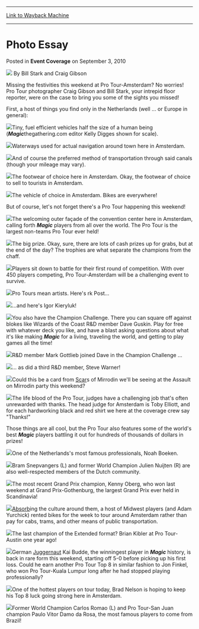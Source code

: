 
---
[Link to Wayback Machine](https://web.archive.org/web/20211127111023/https://magic.wizards.com/en/articles/archive/event-coverage/photo-essay-2010-09-03)

[_metadata_:author]:- "Bill Stark and Craig Gibson"
[_metadata_:description]:- "Missing the festivities this weekend at Pro Tour-Amsterdam? No worries! Pro Tour photographer Craig Gibson and Bill Stark, your intrepid floor reporter, were on the case to bring you some of the sights you missed! First, a host of things you find only in the Netherlands (well ... or Europe in general): Tiny, fuel efficient vehicles half the size of a human being"
[_metadata_:generator]:- "Drupal 7 (http://drupal.org)"
[_metadata_:node]:- "500451"
[_metadata_:publish_date]:- "2010-09-03"
[_metadata_:source]:- "div-main-content"
[_metadata_:title]:- "Photo Essay"
[_metadata_:wayback_capture_timestamp]:- "2021-11-27 11:10:23"
[_metadata_:wayback_raw_url]:- "https://web.archive.org/web/20211127111023id_/https://magic.wizards.com/en/articles/archive/event-coverage/photo-essay-2010-09-03"
[_metadata_:wayback_url]:- "https://magic.wizards.com/en/articles/archive/event-coverage/photo-essay-2010-09-03"
---


Photo Essay
===========



 Posted in **Event Coverage**
 on September 3, 2010 






![](https://media.magic.wizards.com/styles/auth_small/public/generic-avatar-150_45.png)
By Bill Stark and Craig Gibson











Missing the festivities this weekend at Pro Tour-Amsterdam? No worries! Pro Tour photographer Craig Gibson and Bill Stark, your intrepid floor reporter, were on the case to bring you some of the sights you missed!


First, a host of things you find only in the Netherlands (well ... or Europe in general):


![](https://media.magic.wizards.com/image_legacy_migration/mtg/images/daily/events/ptams10/Blog%20-%20Tiny%20Car.jpg)Tiny, fuel efficient vehicles half the size of a human being (***Magic***thegathering.com editor Kelly Digges shown for scale).


![](https://media.magic.wizards.com/image_legacy_migration/mtg/images/daily/events/ptams10/Blog%20-%20Canals.jpg)Waterways used for actual navigation around town here in Amsterdam.


![](https://media.magic.wizards.com/image_legacy_migration/mtg/images/daily/events/ptams10/Blog%20-%20Boat.jpg)And of course the preferred method of transportation through said canals (though your mileage may vary).


![](https://media.magic.wizards.com/image_legacy_migration/mtg/images/daily/events/ptams10/Blog%20-%20Clogs.jpg)The footwear of choice here in Amsterdam. Okay, the footwear of choice to sell to tourists in Amsterdam.


![](https://media.magic.wizards.com/image_legacy_migration/mtg/images/daily/events/ptams10/Blog%20-%20Bikes.jpg)The vehicle of choice in Amsterdam. Bikes are everywhere!


But of course, let's not forget there's a Pro Tour happening this weekend!


![](https://media.magic.wizards.com/image_legacy_migration/mtg/images/daily/events/ptams10/Blog%20-%20Welcome.jpg)The welcoming outer façade of the convention center here in Amsterdam, calling forth ***Magic*** players from all over the world. The Pro Tour is the largest non-teams Pro Tour ever held!


![](https://media.magic.wizards.com/image_legacy_migration/mtg/images/daily/events/ptams10/Blog%20-%20Trophies.jpg)The big prize. Okay, sure, there are lots of cash prizes up for grabs, but at the end of the day? The trophies are what separate the champions from the chaff.


![](https://media.magic.wizards.com/image_legacy_migration/mtg/images/daily/events/ptams10/Blog%20-%20Table%20shot%20LONG.jpg)Players sit down to battle for their first round of competition. With over 450 players competing, Pro Tour-Amsterdam will be a challenging event to survive.


![](https://media.magic.wizards.com/image_legacy_migration/mtg/images/daily/events/ptams10/Blog%20-%20rk%20Post.jpg)Pro Tours mean artists. Here's rk Post…


![](https://media.magic.wizards.com/image_legacy_migration/mtg/images/daily/events/ptams10/Blog%20-%20Igor%20Kieryluk.jpg)…and here's Igor Kieryluk!


![](https://media.magic.wizards.com/image_legacy_migration/mtg/images/daily/events/ptams10/Blog%20-%20Dave%20Guskin.jpg)You also have the Champion Challenge. There you can square off against blokes like Wizards of the Coast R&D member Dave Guskin. Play for free with whatever deck you like, and have a blast asking questions about what it's like making ***Magic*** for a living, traveling the world, and getting to play games all the time!


![](https://media.magic.wizards.com/image_legacy_migration/mtg/images/daily/events/ptams10/Blog%20-%20Gottlieb.jpg)R&D member Mark Gottlieb joined Dave in the Champion Challenge ...


![](https://media.magic.wizards.com/image_legacy_migration/mtg/images/daily/events/ptams10/Blog%20-%20Steve%20Warner.jpg)... as did a third R&D member, Steve Warner!


![](https://media.magic.wizards.com/image_legacy_migration/mtg/images/daily/events/ptams10/Blog%20-%20Metallica.jpg)Could this be a card from [Scar](https://gatherer.wizards.com/Pages/Card/Details.aspx?name=Scar)s of Mirrodin we'll be seeing at the Assault on Mirrodin party this weekend?


![](https://media.magic.wizards.com/image_legacy_migration/mtg/images/daily/events/ptams10/Blog%20-%20Judges.jpg)The life blood of the Pro Tour, judges have a challenging job that's often unrewarded with thanks. The head judge for Amsterdam is Toby Elliott, and for each hardworking black and red shirt we here at the coverage crew say "Thanks!"


Those things are all cool, but the Pro Tour also features some of the world's best ***Magic*** players battling it out for hundreds of thousands of dollars in prizes!


![](https://media.magic.wizards.com/image_legacy_migration/mtg/images/daily/events/ptams10/Blog%20-%20Noah%20Boeken.jpg)One of the Netherlands's most famous professionals, Noah Boeken.


![](https://media.magic.wizards.com/image_legacy_migration/mtg/images/daily/events/ptams10/Blog%20-%20Bram%20VS%20Julien.jpg)Bram Snepvangers (L) and former World Champion Julien Nuijten (R) are also well-respected members of the Dutch community.


![](https://media.magic.wizards.com/image_legacy_migration/mtg/images/daily/events/ptams10/Blog%20-%20Kenny%20Oberg.jpg)The most recent Grand Prix champion, Kenny Oberg, who won last weekend at Grand Prix-Gothenburg, the largest Grand Prix ever held in Scandinavia!


![](https://media.magic.wizards.com/image_legacy_migration/mtg/images/daily/events/ptams10/Blog%20-%20Bikers.jpg)[Absorb](https://gatherer.wizards.com/Pages/Card/Details.aspx?name=Absorb)ing the culture around them, a host of Midwest players (and Adam Yurchick) rented bikes for the week to tour around Amsterdam rather than pay for cabs, trams, and other means of public transportation.


![](https://media.magic.wizards.com/image_legacy_migration/mtg/images/daily/events/ptams10/Blog%20-%20Kibler.jpg)The last champion of the Extended format? Brian Kibler at Pro Tour-Austin one year ago!


![](https://media.magic.wizards.com/image_legacy_migration/mtg/images/daily/events/ptams10/Blog%20-%20Kai.jpg)German [Juggernaut](https://gatherer.wizards.com/Pages/Card/Details.aspx?name=Juggernaut) Kai Budde, the winningest player in ***Magic*** history, is back in rare form this weekend, starting off 5-0 before picking up his first loss. Could he earn another Pro Tour Top 8 in similar fashion to Jon Finkel, who won Pro Tour-Kuala Lumpur long after he had stopped playing professionally?


![](https://media.magic.wizards.com/image_legacy_migration/mtg/images/daily/events/ptams10/Blog%20-%20Brad%20Nelson.jpg)One of the hottest players on tour today, Brad Nelson is hoping to keep his Top 8 luck going strong here in Amsterdam.


![](https://media.magic.wizards.com/image_legacy_migration/mtg/images/daily/events/ptams10/Blog%20-%20Carlos%20PVDDR.jpg)Former World Champion Carlos Romao (L) and Pro Tour-San Juan champion Paulo Vitor Damo da Rosa, the most famous players to come from Brazil!







